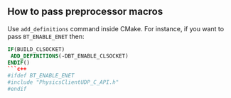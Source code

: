 ## How to pass preprocessor macros
Use `add_definitions` command inside CMake. For instance, if you want to pass `BT_ENABLE_ENET` then:
```CMake
IF(BUILD_CLSOCKET)
 ADD_DEFINITIONS(-DBT_ENABLE_CLSOCKET)
ENDIF()
```c++
#ifdef BT_ENABLE_ENET
#include "PhysicsClientUDP_C_API.h"
#endif
```
```

